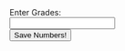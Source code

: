 


<form>
  <label for="Grades">Enter Grades:</label><br>
  <input type="text" id="ungrades" name="grades"><br>

<body>
<button onclick = "doSomething()" >Save Numbers!</button>
</body>

<script>
function saveGrades(){
    var obgrades = document.getElementById("ungrades").value 
}
 </script>

 <script>
   
 </script>














